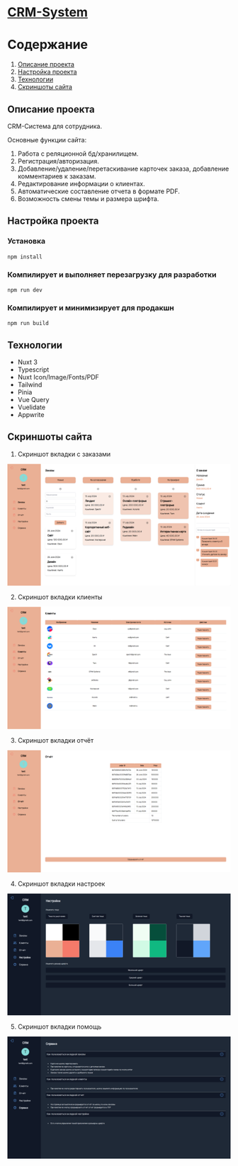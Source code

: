 # [CRM-System](https://fabulous-entremet-6183f8.netlify.app/ "Ссылка на сайт")

# Содержание

1. <a href="#description">Описание проекта</a>
2. <a href="#setup">Настройка проекта</a>
3. <a href="#stack">Технологии</a>
4. <a href="#screenshots">Скриншоты сайта</a>

   
<h2 id="description">Описание проекта</h2>

CRM-Система для сотрудника. 

Основные функции сайта:

  1. Работа с реляционной бд/хранилищем.
  2. Регистрация/авторизация.
  3. Добавление/удаление/перетаскивание карточек заказа, добавление комментариев к заказам.
  4. Редактирование информации о клиентах.
  5. Автоматические составление отчета в формате PDF.
  6. Возможность смены темы и размера шрифта.

<h2 id="setup">Настройка проекта</h2>

### Установка
```
npm install
```

### Компилирует и выполняет перезагрузку для разработки
```
npm run dev
```

### Компилирует и минимизирует для продакшн
```
npm run build
```

<h2 id="stack">Технологии</h2>

   * Nuxt 3
   * Typescript
   * Nuxt Icon/Image/Fonts/PDF
   * Tailwind
   * Pinia
   * Vue Query
   * Vuelidate
   * Appwrite

<h2 id="screenshots">Скриншоты сайта</h2>

1. Скриншот вкладки c заказами
 
![Скриншот страницы c заказами](./screenshots/mainDesktop.png)

2. Скриншот вкладки клиенты

![Скриншот вкладки клиенты](./screenshots/customersDesktop.png)

3. Скриншот вкладки отчёт

![Скриншот вкладки отчёт](./screenshots/reportDesktop.png)

4. Скриншот вкладки настроек

![Скриншот вкладки настроек](./screenshots/settingsDesktop.png)

5. Скриншот вкладки помощь
 
![Скриншот вкладки помощь](./screenshots/helpDesktop.png)

